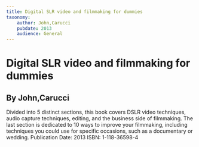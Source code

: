 ```yaml
---
title: Digital SLR video and filmmaking for dummies
taxonomy:
	author: John,Carucci
	pubdate: 2013
	audience: General
---
```

# Digital SLR video and filmmaking for dummies
## By John,Carucci

Divided into 5 distinct sections, this book covers DSLR video techniques, audio capture techniques, editing, and the business side of filmmaking.  The last section is dedicated to 10 ways to improve your filmmaking, including techniques you could use for specific occasions, such as a documentary or wedding.
Publication Date: 2013
ISBN: 1-118-36598-4
